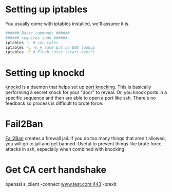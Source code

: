 # Setting up iptables
You usually come with iptables installed, we'll assume it is.

```bash
###### Basic commands ###### 
###### requires sudo ###### 
iptables -L # see rules
iptables -L -n # same but no DNS lookup
iptables -F # Flush rules (start over!)

```

# Setting up knockd
[knockd](https://man.archlinux.org/man/knockd.1) is a daemon that helps set up
[port knocking](https://wiki.archlinux.org/title/Port_knocking).
This is basically performing a secret knock for your "door" to reveal.
Or, you knock ports in a specific sequence and then are able to open a port like
ssh.
There's no feedback so process is difficult to brute force.

# Fail2Ban
[Fail2Ban](https://wiki.archlinux.org/title/fail2ban) creates a firewall jail.
If you do too many things that aren't allowed, you will go to jail and get
banned.
Useful to prevent things like brute force attacks in ssh, especially when
combined with knocking.

# Get CA cert handshake
openssl s_client -connect www.test.com:443 -prexit

